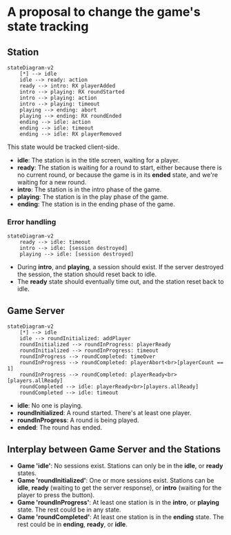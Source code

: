 # A proposal to change the game's state tracking

## Station

```mermaid
stateDiagram-v2
    [*] --> idle
    idle --> ready: action
    ready --> intro: RX playerAdded
    intro --> playing: RX roundStarted
    intro --> playing: action
    intro --> playing: timeout
    playing --> ending: abort
    playing --> ending: RX roundEnded
    ending --> idle: action
    ending --> idle: timeout
    ending --> idle: RX playerRemoved
```
This state would be tracked client-side.

- **idle**: The station is in the title screen, waiting for a player.
- **ready**: The station is waiting for a round to start, either because there is no current round,
  or because the game is in its **ended** state, and we're waiting for a new round. 
- **intro**: The station is in the intro phase of the game.
- **playing**: The station is in the play phase of the game.
- **ending**: The station is in the ending phase of the game.

### Error handling

```mermaid
stateDiagram-v2
    ready --> idle: timeout
    intro --> idle: [session destroyed]
    playing --> idle: [session destroyed]
```

- During **intro**, and **playing**, a session should exist. If the server
    destroyed the session, the station should reset back to idle.
- The **ready** state should eventually time out, and the station reset back to idle. 

## Game Server

```mermaid
stateDiagram-v2
    [*] --> idle
    idle --> roundInitialized: addPlayer
    roundInitialized --> roundInProgress: playerReady
    roundInitialized --> roundInProgress: timeout
    roundInProgress --> roundCompleted: timeOver
    roundInProgress --> roundCompleted: playerAbort<br>[playerCount == 1]
    roundInProgress --> roundCompleted: playerReady<br>[players.allReady]
    roundCompleted --> idle: playerReady<br>[players.allReady]
    roundCompleted --> idle: timeout
```

- **idle**: No one is playing.
- **roundInitialized**: A round started. There's at least one player.
- **roundInProgress**: A round is being played.
- **ended**: The round has ended.

## Interplay between Game Server and the Stations

- **Game 'idle'**: No sessions exist. Stations can only be in the **idle**, or **ready** states.
- **Game 'roundInitialized'**: One or more sessions exist. Stations can be **idle**, **ready** (waiting to get 
   the server response), or **intro** (waiting for the player to press the button).
- **Game 'roundInProgress'**: At least one station is in the **intro**, or **playing** state. The rest could be in any state.
- **Game 'roundCompleted'**: At least one station is in the **ending** state. The rest could be in 
  **ending**, **ready**, or **idle**.

